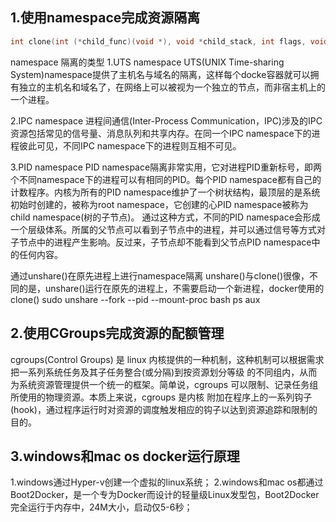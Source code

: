 ## 1.使用namespace完成资源隔离

````C
int clone(int (*child_func)(void *), void *child_stack, int flags, void *arg);
````

namespace 隔离的类型
1.UTS namespace
UTS(UNIX Time-sharing System)namespace提供了主机名与域名的隔离，这样每个docke容器就可以拥有独立的主机名和域名了，在网络上可以被视为一个独立的节点，而非宿主机上的一个进程。

2.IPC namespace
进程间通信(Inter-Process Communication，IPC)涉及的IPC资源包括常见的信号量、消息队列和共享内存。在同一个IPC namespace下的进程彼此可见，不同IPC namespace下的进程则互相不可见。

3.PID namespace
PID namespace隔离非常实用，它对进程PID重新标号，即两个不同namespace下的进程可以有相同的PID。每个PID namespace都有自己的计数程序。内核为所有的PID namespace维护了一个树状结构，最顶层的是系统初始时创建的，被称为root namespace，它创建的心PID namespace被称为child namespace(树的子节点)。
通过这种方式，不同的PID namespace会形成一个层级体系。所属的父节点可以看到子节点中的进程，并可以通过信号等方式对子节点中的进程产生影响。反过来，子节点却不能看到父节点PID namespace中的任何内容。

通过unshare()在原先进程上进行namespace隔离
unshare()与clone()很像，不同的是，unshare()运行在原先的进程上，不需要启动一个新进程，docker使用的clone()
sudo unshare --fork --pid --mount-proc bash
ps aux


## 2.使用CGroups完成资源的配额管理
cgroups(Control Groups) 是 linux 内核提供的一种机制，这种机制可以根据需求把一系列系统任务及其子任务整合(或分隔)到按资源划分等级
的不同组内，从而为系统资源管理提供一个统一的框架。简单说，cgroups 可以限制、记录任务组所使用的物理资源。本质上来说，cgroups 是内核
附加在程序上的一系列钩子(hook)，通过程序运行时对资源的调度触发相应的钩子以达到资源追踪和限制的目的。


## 3.windows和mac os docker运行原理

1.windows通过Hyper-v创建一个虚拟的linux系统；
2.windows和mac os都通过Boot2Docker，是一个专为Docker而设计的轻量级Linux发型包，Boot2Docker完全运行于内存中，24M大小，启动仅5-6秒；
